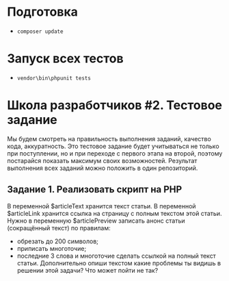 # Подготовка

* `composer update`

# Запуск всех тестов

* `vendor\bin\phpunit tests`

# Школа разработчиков #2. Тестовое задание

Мы будем смотреть на правильность выполнения заданий, качество кода, аккуратность. Это тестовое задание будет учитываться не только при поступлении, но и при переходе с первого этапа на второй, поэтому постарайся показать максимум своих возможностей. Результат выполнения всех заданий можно положить в один репозиторий.

## Задание 1. Реализовать скрипт на PHP

В переменной $articleText хранится текст статьи. В переменной $articleLink хранится ссылка на страницу с полным текстом этой статьи.
Нужно в переменную $articlePreview записать анонс статьи (сокращённый текст) по правилам:
* обрезать до 200 символов;
* приписать многоточие;
* последние 3 слова и многоточие сделать ссылкой на полный текст статьи.
Дополнительно опиши текстом какие проблемы ты видишь в решении этой задачи? Что может пойти не так?

